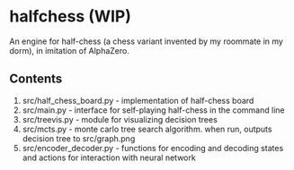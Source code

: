 # halfchess (WIP)

An engine for half-chess (a chess variant invented by my roommate in my dorm), in imitation of AlphaZero.

## Contents

1. src/half_chess_board.py - implementation of half-chess board
2. src/main.py - interface for self-playing half-chess in the command line
3. src/treevis.py - module for visualizing decision trees
4. src/mcts.py - monte carlo tree search algorithm. when run, outputs decision tree to src/graph.png
5. src/encoder_decoder.py - functions for encoding and decoding states and actions for interaction with neural network